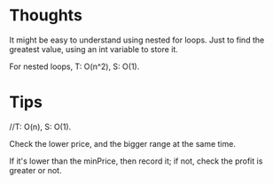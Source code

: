 # Thoughts

It might be easy to understand using nested for loops. Just to find the greatest value, using an int variable to store it. 

For nested loops, T: O(n^2), S: O(1).

# Tips

//T: O(n), S: O(1).

Check the lower price, and the bigger range at the same time.

If it's lower than the minPrice, then record it; if not, check the profit is greater or not.
